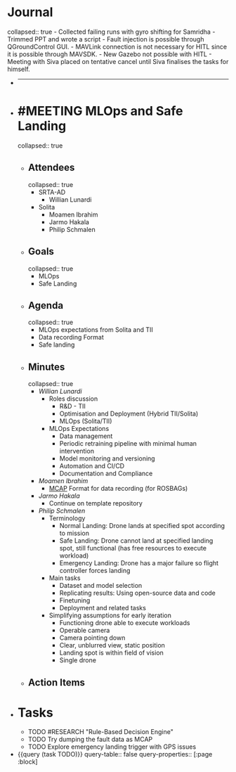 # Journal
collapsed:: true
	- Collected failing runs with gyro shifting for Samridha
	- Trimmed PPT and wrote a script
	- Fault injection is possible through QGroundControl GUI.
	- MAVLink connection is not necessary for HITL since it is possible through MAVSDK.
	- New Gazebo not possible with HITL
	- Meeting with Siva placed on tentative cancel until Siva finalises the tasks for himself.
- ___
- # #MEETING MLOps and Safe Landing
  collapsed:: true
	- ## Attendees
	  collapsed:: true
		- SRTA-AD
			- Willian Lunardi
		- Solita
			- Moamen Ibrahim
			- Jarmo Hakala
			- Philip Schmalen
	- ## Goals
	  collapsed:: true
		- MLOps
		- Safe Landing
	- ## Agenda
	  collapsed:: true
		- MLOps expectations from Solita and TII
		- Data recording Format
		- Safe landing
	- ## Minutes
	  collapsed:: true
		- *Willian Lunardi*
			- Roles discussion
				- R&D - TII
				- Optimisation and Deployment (Hybrid TII/Solita)
				- MLOps (Solita/TII)
			- MLOps Expectations
				- Data management
				- Periodic retraining pipeline with minimal human intervention
				- Model monitoring and versioning
				- Automation and CI/CD
				- Documentation and Compliance
		- *Moamen Ibrahim*
			- [MCAP](https://github.com/foxglove/mcap) Format for data recording (for ROSBAGs)
		- *Jarmo Hakala*
			- Continue on template repository
		- *Philip Schmalen*
			- Terminology
				- Normal Landing: Drone lands at specified spot according to mission
				- Safe Landing: Drone cannot land at specified landing spot, still functional (has free resources to execute workload)
				- Emergency Landing: Drone has a major failure so flight controller forces landing
			- Main tasks
				- Dataset and model selection
				- Replicating results: Using open-source data and code
				- Finetuning
				- Deployment and related tasks
			- Simplifying assumptions for early iteration
				- Functioning drone able to execute workloads
				- Operable camera
				- Camera pointing down
				- Clear, unblurred view, static position
				- Landing spot is within field of vision
				- Single drone
	- ## Action Items
- # Tasks
	- TODO #RESEARCH "Rule-Based Decision Engine"
	- TODO Try dumping the fault data as MCAP
	- TODO Explore emergency landing trigger with GPS issues
- {{query (task TODO)}}
  query-table:: false
  query-properties:: [:page :block]